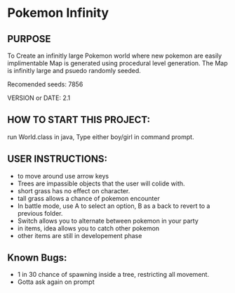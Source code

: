 # Pokemon Infinity

## PURPOSE
To Create an infinitly large Pokemon world where new pokemon are easily implimentable
Map is generated using procedural level generation. 
The Map is infinitly large and psuedo randomly seeded.

Recomended seeds: 7856

VERSION or DATE: 2.1

## HOW TO START THIS PROJECT:
run World.class in java, 
Type either boy/girl in command prompt.

## USER INSTRUCTIONS:
* to move around use arrow keys
* Trees are impassible objects that the user will colide with.
* short grass has no effect on character.
* tall grass allows a chance of pokemon encounter
* In battle mode, use A to select an option, B as a back to revert to a previous folder.
* Switch allows you to alternate between pokemon in your party
* in items, idea allows you to catch other pokemon
* other items are still in developement phase

## Known Bugs:
* 1 in 30 chance of spawning inside a tree, restricting all movement.
* Gotta ask again on prompt
